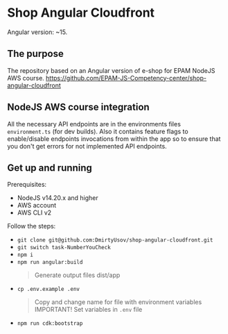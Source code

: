 # Shop Angular Cloudfront

Angular version: ~15.

## The purpose

The repository based on an Angular version of e-shop for EPAM NodeJS AWS course. https://github.com/EPAM-JS-Competency-center/shop-angular-cloudfront

## NodeJS AWS course integration

All the necessary API endpoints are in the environments files `environment.ts` (for dev builds). Also it contains feature flags to enable/disable endpoints invocations from within the app so to ensure that you don't get errors for not implemented API endpoints.

## Get up and running

Prerequisites: 
- NodeJS v14.20.x and higher
- AWS account
- AWS CLI v2 

Follow the steps:

- `git clone git@github.com:DmirtyUsov/shop-angular-cloudfront.git`
- `git switch task-NumberYouCheck`
- `npm i`
- `npm run angular:build`  
  >Generate output files dist/app
- `cp .env.example .env`
  > Copy and change name for file with environment variables  
  IMPORTANT! Set variables in `.env` file
- `npm run cdk:bootstrap`

